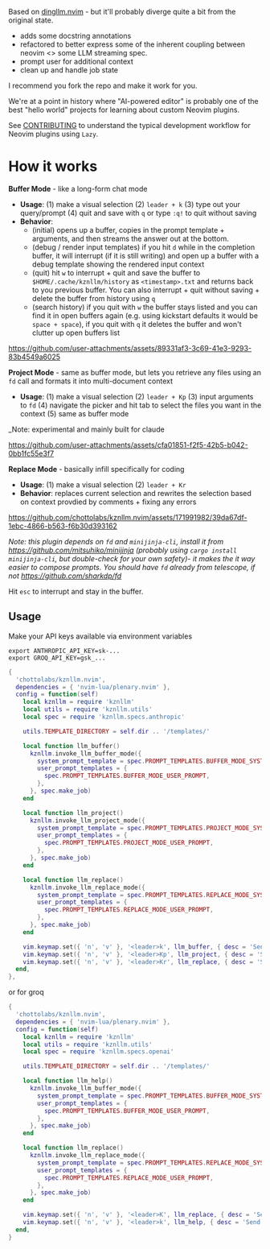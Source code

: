 Based on [dingllm.nvim](https://github.com/yacineMTB/dingllm.nvim) - but it'll probably diverge quite a bit from the original state.

- adds some docstring annotations
- refactored to better express some of the inherent coupling
between neovim <> some LLM streaming spec.
- prompt user for additional context
- clean up and handle job state

I recommend you fork the repo and make it work for you.

We're at a point in history where "AI-powered editor" is probably one of the best "hello world" projects for learning about custom Neovim plugins.

See [CONTRIBUTING](CONTRIBUTING.md) to understand the typical development workflow for Neovim plugins using `Lazy`.

# How it works

**Buffer Mode** - like a long-form chat mode
- **Usage**: (1) make a visual selection (2) `leader + k` (3) type out your query/prompt (4) quit and save with `q` or type `:q!` to quit without saving
- **Behavior**: 
  - (initial) opens up a buffer, copies in the prompt template + arguments, and then streams the answer out at the bottom.
  - (debug / render input templates) if you hit `d` while in the completion buffer, it will interrupt (if it is still writing) and open up a buffer with a debug template showing the rendered input context
  - (quit) hit `w` to interrupt + quit and save the buffer to `$HOME/.cache/kznllm/history` as `<timestamp>.txt` and returns back to you previous buffer. You can also interrupt + quit without saving + delete the buffer from history using `q`
  - (search history) if you quit with `w` the buffer stays listed and you can find it in open buffers again (e.g. using kickstart defaults it would be `space + space`), if you quit with `q` it deletes the buffer and won't clutter up open buffers list

https://github.com/user-attachments/assets/89331af3-3c69-41e3-9293-83b4549a6025

**Project Mode** - same as buffer mode, but lets you retrieve any files using an `fd` call and formats it into multi-document context
- **Usage**: (1) make a visual selection (2) `leader + Kp` (3) input arguments to `fd` (4) navigate the picker and hit tab to select the files you want in the context (5) same as buffer mode

_Note: experimental and mainly built for claude

https://github.com/user-attachments/assets/cfa01851-f2f5-42b5-b042-0bb1fc55e3f7

**Replace Mode** - basically infill specifically for coding
- **Usage**: (1) make a visual selection (2) `leader + Kr`
- **Behavior**: replaces current selection and rewrites the selection based on context provdied by comments + fixing any errors 

https://github.com/chottolabs/kznllm.nvim/assets/171991982/39da67df-1ebc-4866-b563-f6b30d393162

_Note: this plugin depends on `fd` and `minijinja-cli`, install it from https://github.com/mitsuhiko/minijinja (probably using `cargo install minijinja-cli`, but double-check for your own safety)- it makes the it way easier to compose prompts. You should have `fd` already from telescope, if not https://github.com/sharkdp/fd_

Hit `esc` to interrupt and stay in the buffer.

## Usage

Make your API keys available via environment variables
```
export ANTHROPIC_API_KEY=sk-...
export GROQ_API_KEY=gsk_...
```

```lua
{
  'chottolabs/kznllm.nvim',
  dependencies = { 'nvim-lua/plenary.nvim' },
  config = function(self)
    local kznllm = require 'kznllm'
    local utils = require 'kznllm.utils'
    local spec = require 'kznllm.specs.anthropic'

    utils.TEMPLATE_DIRECTORY = self.dir .. '/templates/'

    local function llm_buffer()
      kznllm.invoke_llm_buffer_mode({
        system_prompt_template = spec.PROMPT_TEMPLATES.BUFFER_MODE_SYSTEM_PROMPT,
        user_prompt_templates = {
          spec.PROMPT_TEMPLATES.BUFFER_MODE_USER_PROMPT,
        },
      }, spec.make_job)
    end

    local function llm_project()
      kznllm.invoke_llm_project_mode({
        system_prompt_template = spec.PROMPT_TEMPLATES.PROJECT_MODE_SYSTEM_PROMPT,
        user_prompt_templates = {
          spec.PROMPT_TEMPLATES.PROJECT_MODE_USER_PROMPT,
        },
      }, spec.make_job)
    end

    local function llm_replace()
      kznllm.invoke_llm_replace_mode({
        system_prompt_template = spec.PROMPT_TEMPLATES.REPLACE_MODE_SYSTEM_PROMPT,
        user_prompt_templates = {
          spec.PROMPT_TEMPLATES.REPLACE_MODE_USER_PROMPT,
        },
      }, spec.make_job)
    end

    vim.keymap.set({ 'n', 'v' }, '<leader>k', llm_buffer, { desc = 'Send current selection to LLM llm_buffer' })
    vim.keymap.set({ 'n', 'v' }, '<leader>Kp', llm_project, { desc = 'Send current selection to LLM llm_project' })
    vim.keymap.set({ 'n', 'v' }, '<leader>Kr', llm_replace, { desc = 'Send current selection to LLM llm_replace' })
  end,
},
```

or for groq
```lua
{
  'chottolabs/kznllm.nvim',
  dependencies = { 'nvim-lua/plenary.nvim' },
  config = function(self)
    local kznllm = require 'kznllm'
    local utils = require 'kznllm.utils'
    local spec = require 'kznllm.specs.openai'

    utils.TEMPLATE_DIRECTORY = self.dir .. '/templates/'

    local function llm_help()
      kznllm.invoke_llm_buffer_mode({
        system_prompt_template = spec.PROMPT_TEMPLATES.BUFFER_MODE_SYSTEM_PROMPT,
        user_prompt_templates = {
          spec.PROMPT_TEMPLATES.BUFFER_MODE_USER_PROMPT,
        },
      }, spec.make_job)
    end

    local function llm_replace()
      kznllm.invoke_llm_replace_mode({
        system_prompt_template = spec.PROMPT_TEMPLATES.REPLACE_MODE_SYSTEM_PROMPT,
        user_prompt_templates = {
          spec.PROMPT_TEMPLATES.REPLACE_MODE_USER_PROMPT,
        },
      }, spec.make_job)
    end

    vim.keymap.set({ 'n', 'v' }, '<leader>K', llm_replace, { desc = 'Send current selection to LLM llm_replace' })
    vim.keymap.set({ 'n', 'v' }, '<leader>k', llm_help, { desc = 'Send current selection to LLM llm_help' })
  end,
}
```

